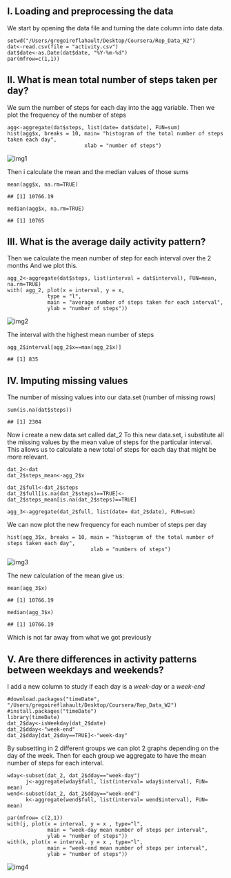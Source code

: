 I. Loading and preprocessing the data
-------------------------------------

We start by opening the data file and turning the date column into date
data.

    setwd("/Users/gregoireflahault/Desktop/Coursera/Rep_Data_W2")
    dat<-read.csv(file = "activity.csv")
    dat$date<-as.Date(dat$date, "%Y-%m-%d")
    par(mfrow=c(1,1))

II. What is mean total number of steps taken per day?
-----------------------------------------------------

We sum the number of steps for each day into the agg variable. Then we
plot the frequency of the number of steps

    agg<-aggregate(dat$steps, list(date= dat$date), FUN=sum)
    hist(agg$x, breaks = 10, main= "histogram of the total number of steps taken each day", 
                             xlab = "number of steps")

![img1](instructions_fig/img1.png) 

Then i calculate the mean and the median values of those sums

    mean(agg$x, na.rm=TRUE)

    ## [1] 10766.19

    median(agg$x, na.rm=TRUE)

    ## [1] 10765

III. What is the average daily activity pattern?
------------------------------------------------

Then we calculate the mean number of step for each interval over the 2
months And we plot this.

    agg_2<-aggregate(dat$steps, list(interval = dat$interval), FUN=mean, na.rm=TRUE)
    with( agg_2, plot(x = interval, y = x, 
                 type = "l",
                 main = "average number of steps taken for each interval",
                 ylab = "number of steps"))

![img2](instructions_fig/img2.png) 

The interval with the highest mean number of steps

    agg_2$interval[agg_2$x==max(agg_2$x)]

    ## [1] 835

IV. Imputing missing values
---------------------------

The number of missing values into our data.set (number of missing rows)

    sum(is.na(dat$steps))

    ## [1] 2304

Now i create a new data.set called dat\_2 To this new data.set, i
substitute all the missing values by the mean value of steps for the
particular interval. This allows us to calculate a new total of steps
for each day that might be more relevant.

    dat_2<-dat
    dat_2$steps_mean<-agg_2$x

    dat_2$full<-dat_2$steps
    dat_2$full[is.na(dat_2$steps)==TRUE]<-dat_2$steps_mean[is.na(dat_2$steps)==TRUE]

    agg_3<-aggregate(dat_2$full, list(date= dat_2$date), FUN=sum)

We can now plot the new frequency for each number of steps per day

    hist(agg_3$x, breaks = 10, main = "histogram of the total number of steps taken each day",
                               xlab = "numbers of steps")

![img3](instructions_fig/img3.png) 

The new calculation of the mean give us:

    mean(agg_3$x)

    ## [1] 10766.19

    median(agg_3$x)

    ## [1] 10766.19

Which is not far away from what we got previously

V. Are there differences in activity patterns between weekdays and weekends?
----------------------------------------------------------------------------

I add a new column to study if each day is a *week-day* or a *week-end*

    #download.packages("timeDate", "/Users/gregoireflahault/Desktop/Coursera/Rep_Data_W2")
    #install.packages("timeDate")
    library(timeDate)
    dat_2$day<-isWeekday(dat_2$date)
    dat_2$dday<-"week-end"
    dat_2$dday[dat_2$day==TRUE]<-"week-day"

By subsetting in 2 different groups we can plot 2 graphs depending on
the day of the week. Then for each group we aggregate to have the mean
number of steps for each interval.

    wday<-subset(dat_2, dat_2$dday=="week-day")
          j<-aggregate(wday$full, list(interval= wday$interval), FUN= mean)
    wend<-subset(dat_2, dat_2$dday=="week-end")
          k<-aggregate(wend$full, list(interval= wend$interval), FUN= mean)

    par(mfrow= c(2,1))
    with(j, plot(x = interval, y = x , type="l",
                 main = "week-day mean number of steps per interval",
                 ylab = "number of steps"))
    with(k, plot(x = interval, y = x , type="l",
                 main = "week-end mean number of steps per interval",
                 ylab = "number of steps"))

![img4](instructions_fig/img4.png) 
